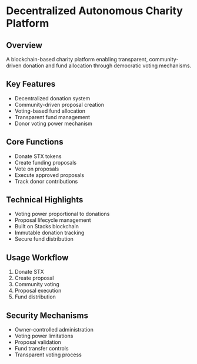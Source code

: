 # Decentralized Autonomous Charity Platform

## Overview
A blockchain-based charity platform enabling transparent, community-driven donation and fund allocation through democratic voting mechanisms.

## Key Features
- Decentralized donation system
- Community-driven proposal creation
- Voting-based fund allocation
- Transparent fund management
- Donor voting power mechanism

## Core Functions
- Donate STX tokens
- Create funding proposals
- Vote on proposals
- Execute approved proposals
- Track donor contributions

## Technical Highlights
- Voting power proportional to donations
- Proposal lifecycle management
- Built on Stacks blockchain
- Immutable donation tracking
- Secure fund distribution

## Usage Workflow
1. Donate STX
2. Create proposal
3. Community voting
4. Proposal execution
5. Fund distribution

## Security Mechanisms
- Owner-controlled administration
- Voting power limitations
- Proposal validation
- Fund transfer controls
- Transparent voting process
